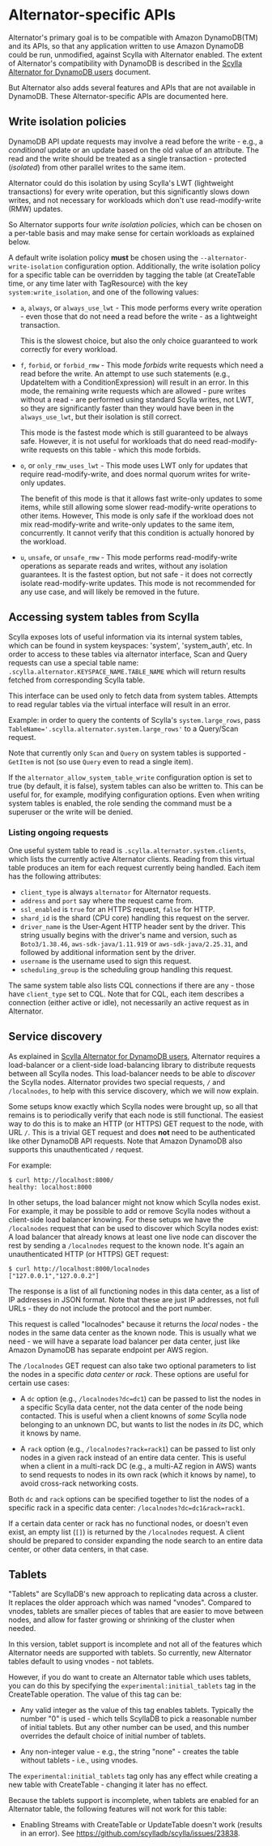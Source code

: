 # Alternator-specific APIs

Alternator's primary goal is to be compatible with Amazon DynamoDB(TM)
and its APIs, so that any application written to use Amazon DynamoDB could
be run, unmodified, against Scylla with Alternator enabled. The extent of
Alternator's compatibility with DynamoDB is described in the
[Scylla Alternator for DynamoDB users](compatibility.md) document.

But Alternator also adds several features and APIs that are not available in
DynamoDB. These Alternator-specific APIs are documented here.

## Write isolation policies
DynamoDB API update requests may involve a read before the write - e.g., a
_conditional_ update or an update based on the old value of an attribute.
The read and the write should be treated as a single transaction - protected
(_isolated_) from other parallel writes to the same item.

Alternator could do this isolation by using Scylla's LWT (lightweight
transactions) for every write operation, but this significantly slows
down writes, and not necessary for workloads which don't use read-modify-write
(RMW) updates.

So Alternator supports four _write isolation policies_, which can be chosen
on a per-table basis and may make sense for certain workloads as explained
below.

A default write isolation policy **must** be chosen using the
`--alternator-write-isolation` configuration option. Additionally, the write
isolation policy for a specific table can be overridden by tagging the table
(at CreateTable time, or any time later with TagResource) with the key
`system:write_isolation`, and one of the following values:

  * `a`, `always`, or `always_use_lwt` - This mode performs every write
    operation - even those that do not need a read before the write - as a
    lightweight transaction.

    This is the slowest choice, but also the only choice guaranteed to work
    correctly for every workload.

  * `f`, `forbid`, or `forbid_rmw` - This mode _forbids_ write requests
    which need a read before the write. An attempt to use such statements
    (e.g.,  UpdateItem with a ConditionExpression) will result in an error.
    In this mode, the remaining write requests which are allowed - pure writes
    without a read - are performed using standard Scylla writes, not LWT,
    so they are significantly faster than they would have been in the
    `always_use_lwt`, but their isolation is still correct.

    This mode is the fastest mode which is still guaranteed to be always
    safe. However, it is not useful for workloads that do need read-modify-
    write requests on this table - which this mode forbids.

  * `o`, or `only_rmw_uses_lwt` - This mode uses LWT only for updates that
    require read-modify-write, and does normal quorum writes for write-only
    updates.

    The benefit of this mode is that it allows fast write-only updates to some
    items, while still allowing some slower read-modify-write operations to
    other items. However, This mode is only safe if the workload does not mix
    read-modify-write and write-only updates to the same item, concurrently.
    It cannot verify that this condition is actually honored by the workload.

  * `u`, `unsafe`, or `unsafe_rmw` - This mode performs read-modify-write
    operations as separate reads and writes, without any isolation guarantees.
    It is the fastest option, but not safe - it does not correctly isolate
    read-modify-write updates. This mode is not recommended for any use case,
    and will likely be removed in the future.

## Accessing system tables from Scylla
Scylla exposes lots of useful information via its internal system tables,
which can be found in system keyspaces: 'system', 'system\_auth', etc.
In order to access to these tables via alternator interface,
Scan and Query requests can use a special table name:
`.scylla.alternator.KEYSPACE_NAME.TABLE_NAME`
which will return results fetched from corresponding Scylla table.

This interface can be used only to fetch data from system tables.
Attempts to read regular tables via the virtual interface will result
in an error.

Example: in order to query the contents of Scylla's `system.large_rows`,
pass `TableName='.scylla.alternator.system.large_rows'` to a Query/Scan
request.

Note that currently only `Scan` and `Query` on system tables is supported -
`GetItem` is not (so use `Query` even to read a single item).

If the `alternator_allow_system_table_write` configuration option is set to
true (by default, it is false), system tables can also be written to. This
can be useful for, for example, modifying configuration options. Even when
writing system tables is enabled, the role sending the command must be a
superuser or the write will be denied.

### Listing ongoing requests
One useful system table to read is `.scylla.alternator.system.clients`,
which lists the currently active Alternator clients. Reading from this
virtual table produces an item for each request currently being handled.
Each item has the following attributes:

  * `client_type` is always `alternator` for Alternator requests.
  * `address` and `port` say where the request came from.
  * `ssl_enabled` is `true` for an HTTPS request, `false` for HTTP.
  * `shard_id` is the shard (CPU core) handling this request on the server.
  * `driver_name` is the User-Agent HTTP header sent by the driver.
     This string usually begins with the driver's name and version, such
     as `Boto3/1.38.46`, `aws-sdk-java/1.11.919` or `aws-sdk-java/2.25.31`,
     and followed by additional information sent by the driver.
  * `username` is the username used to sign this request.
  * `scheduling_group` is the scheduling group handling this request.

The same system table also lists CQL connections if there are any - those
have `client_type` set to CQL. Note that for CQL, each item describes a
connection (either active or idle), not necessarily an active request as
in Alternator.

## Service discovery
As explained in [Scylla Alternator for DynamoDB users](compatibility.md),
Alternator requires a load-balancer or a client-side load-balancing library
to distribute requests between all Scylla nodes. This load-balancer needs
to be able to _discover_ the Scylla nodes. Alternator provides two special
requests, `/` and `/localnodes`, to help with this service discovery, which
we will now explain.

Some setups know exactly which Scylla nodes were brought up, so all that
remains is to periodically verify that each node is still functional. The
easiest way to do this is to make an HTTP (or HTTPS) GET request to the node,
with URL `/`. This is a trivial GET request and does **not** need to be
authenticated like other DynamoDB API requests. Note that Amazon DynamoDB
also supports this unauthenticated `/` request.

For example:
```
$ curl http://localhost:8000/
healthy: localhost:8000
```

In other setups, the load balancer might not know which Scylla nodes exist.
For example, it may be possible to add or remove Scylla nodes without a
client-side load balancer knowing. For these setups we have the `/localnodes`
request that can be used to discover which Scylla nodes exist: A load balancer
that already knows at least one live node can discover the rest by sending
a `/localnodes` request to the known node. It's again an unauthenticated
HTTP (or HTTPS) GET request:

```
$ curl http://localhost:8000/localnodes
["127.0.0.1","127.0.0.2"]
```

The response is a list of all functioning nodes in this data center, as a
list of IP addresses in JSON format. Note that these are just IP addresses,
not full URLs - they do not include the protocol and the port number.

This request is called "localnodes" because it returns the _local_ nodes -
the nodes in the same data center as the known node. This is usually what
we need - we will have a separate load balancer per data center, just like
Amazon DynamoDB has separate endpoint per AWS region.

The `/localnodes` GET request can also take two optional parameters to
list the nodes in a specific _data center_ or _rack_. These options are
useful for certain use cases:

* A `dc` option (e.g., `/localnodes?dc=dc1`) can be passed to list the
  nodes in a specific Scylla data center, not the data center of the node
  being contacted. This is useful when a client knowns of _some_ Scylla
  node belonging to an unknown DC, but wants to list the nodes in _its_
  DC, which it knows by name.

* A `rack` option (e.g., `/localnodes?rack=rack1`) can be passed to list
  only nodes in a given rack instead of an entire data center. This is useful
  when a client in a multi-rack DC (e.g., a multi-AZ region in AWS) wants to
  send requests to nodes in its own rack (which it knows by name), to avoid
  cross-rack networking costs.

Both `dc` and `rack` options can be specified together to list the nodes
of a specific rack in a specific data center: `/localnodes?dc=dc1&rack=rack1`.

If a certain data center or rack has no functional nodes, or doesn't even
exist, an empty list (`[]`) is returned by the `/localnodes` request.
A client should be prepared to consider expanding the node search to an
entire data center, or other data centers, in that case.

## Tablets
"Tablets" are ScyllaDB's new approach to replicating data across a cluster.
It replaces the older approach which was named "vnodes". Compared to vnodes,
tablets are smaller pieces of tables that are easier to move between nodes,
and allow for faster growing or shrinking of the cluster when needed.

In this version, tablet support is incomplete and not all of the features
which Alternator needs are supported with tablets. So currently, new
Alternator tables default to using vnodes - not tablets.

However, if you do want to create an Alternator table which uses tablets,
you can do this by specifying the `experimental:initial_tablets` tag in
the CreateTable operation. The value of this tag can be:

* Any valid integer as the value of this tag enables tablets.
  Typically the number "0" is used - which tells ScyllaDB to pick a reasonable
  number of initial tablets. But any other number can be used, and this
  number overrides the default choice of initial number of tablets.

* Any non-integer value - e.g., the string "none" - creates the table
  without tablets - i.e., using vnodes.

The `experimental:initial_tablets` tag only has any effect while creating
a new table with CreateTable - changing it later has no effect.

Because the tablets support is incomplete, when tablets are enabled for an
Alternator table, the following features will not work for this table:

* Enabling Streams with CreateTable or UpdateTable doesn't work
  (results in an error).
  See <https://github.com/scylladb/scylla/issues/23838>.
